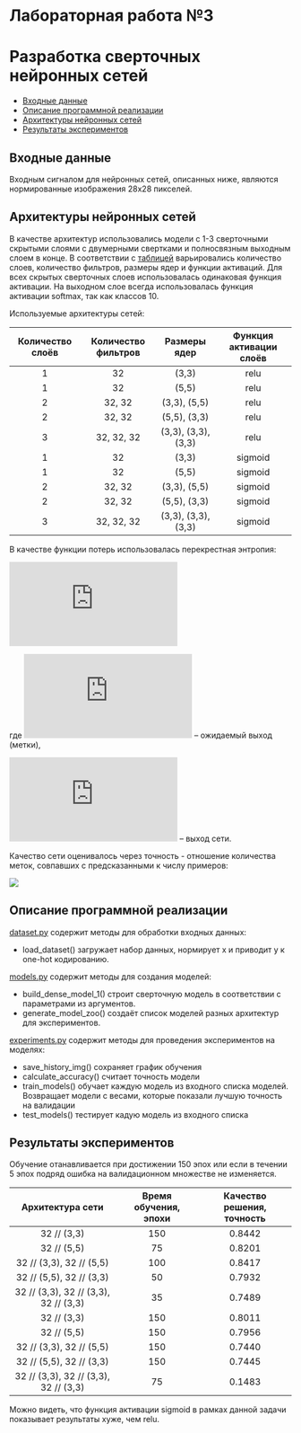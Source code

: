 # Лабораторная работа №3
# Разработка сверточных нейронных сетей

+ [Входные данные](#Format_input)
+ [Описание программной реализации](#Description)
+ [Архитектуры нейронных сетей](#NN_architecture)
+ [Результаты экспериментов](#Results)


## <a name="Format_input"></a>	Входные данные
Входным сигналом для нейронных сетей, описанных ниже, являются нормированные изображения 28x28 пикселей.


## <a name="NN_architecture"></a>	Архитектуры нейронных сетей
В качестве архитектур использовались модели с 1-3 сверточными скрытыми слоями с двумерными свертками и полносвязным выходным слоем в конце. 
В соответствии с [таблицей](#Table) варьировались количество слоев, количество фильтров, размеры ядер и функции активаций. Для всех 
скрытых сверточных слоев использовалась одинаковая функция активации. На выходном слое всегда использовалась функция 
активации softmax, так как классов 10.

Используемые архитектуры сетей:

<a name="Table"></a>

| Количество слоёв | Количество фильтров | Размеры ядер | Функция активации слоёв|
|:----------------:|:-------------------:|:------------:|:----------------------:|
| 1 | 32 | (3,3) | relu |
| 1 | 32 | (5,5) | relu |
| 2 | 32, 32 | (3,3), (5,5) | relu |
| 2 | 32, 32 | (5,5), (3,3) | relu |
| 3 | 32, 32, 32 | (3,3), (3,3), (3,3) | relu |
| 1 | 32 | (3,3) | sigmoid |
| 1 | 32 | (5,5) | sigmoid |
| 2 | 32, 32 | (3,3), (5,5) | sigmoid |
| 2 | 32, 32 | (5,5), (3,3) | sigmoid |
| 3 | 32, 32, 32 | (3,3), (3,3), (3,3) | sigmoid |


В качестве функции потерь использовалась перекрестная энтропия:

![](https://latex.codecogs.com/gif.latex?E%28w%29%3D-%5Csum%5Climits_%7Bj%3D1%7D%5EMy_j%5Cln%7Bu_j%7D)
    
где ![](https://latex.codecogs.com/gif.latex?y_j) – ожидаемый выход (метки),

![](https://latex.codecogs.com/gif.latex?u_j) – выход сети.

Качество сети оценивалось через точность - отношение количества меток, совпавших с предсказанными к числу примеров:

![](https://latex.codecogs.com/gif.latex?\frac{I(y_j=u_j)}{N},j=\overline{1,N})


## <a name="Description"></a>	Описание программной реализации
[dataset.py](https://github.com/Edvard-Hagerup-Grieg/UNN-DeepLearningTeam/blob/master/lab3/dataset.py) содержит методы для обработки входных данных:

+ load_dataset() загружает набор данных, нормирует x и приводит y к one-hot кодированию.

[models.py](https://github.com/Edvard-Hagerup-Grieg/UNN-DeepLearningTeam/blob/master/lab3/models.py) содержит методы для создания моделей:

+ build_dense_model_1() строит сверточную модель в соответствии с параметрами из аргументов.
+ generate_model_zoo() создаёт список моделей разных архитектур для экспериментов.

[experiments.py](https://github.com/Edvard-Hagerup-Grieg/UNN-DeepLearningTeam/blob/master/lab3/experiments.py) содержит методы для проведения экспериментов на моделях:

+ save_history_img() сохраняет график обучения
+ calculate_accuracy() считает точность модели
+ train_models() обучает каждую модель из входного списка моделей. Возвращает модели с весами, которые показали лучшую точность на валидации
+ test_models() тестирует кадую модель из входного списка

## <a name="Results"></a>	Результаты экспериментов
Обучение отанавливается при достижении 150 эпох или если в течении 5 эпох подряд ошибка на валидационном множестве не изменяется.

| Архитектура сети | Время обучения, эпохи | Качество решения, точность|
|:----------------:|:---------------------------:|:----------------------:|
| 32 // (3,3) | 150 | 0.8442 |
| 32 // (5,5) | 75 | 0.8201 |
| 32 // (3,3), 32 // (5,5) | 100 | 0.8417 |
| 32 // (5,5), 32 // (3,3) | 50 | 0.7932 |
| 32 // (3,3), 32 // (3,3), 32 // (3,3) | 35 | 0.7489 |
| 32 // (3,3) | 150 | 0.8011 |
| 32 // (5,5) | 150 | 0.7956 |
| 32 // (3,3), 32 // (5,5) | 150 | 0.7440 |
| 32 // (5,5), 32 // (3,3) | 150 | 0.7445 |
| 32 // (3,3), 32 // (3,3), 32 // (3,3) | 75 | 0.1483 |

Можно видеть, что функция активации sigmoid в рамках данной задачи показывает результаты хуже, чем relu. 
